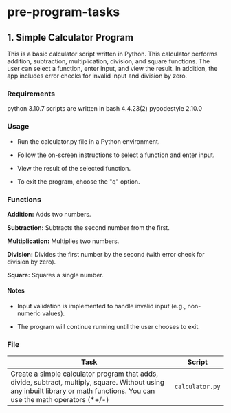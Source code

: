 # pre-program-tasks

## 1. Simple Calculator Program

This is a basic calculator script written in Python. This calculator performs addition, subtraction, multiplication, division, and square functions. The user can select a function, enter input, and view the result. In addition, the app includes error checks for invalid input and division by zero.

### Requirements

python 3.10.7
scripts are written in bash 4.4.23(2)
pycodestyle 2.10.0

### Usage

- Run the calculator.py file in a Python environment.

- Follow the on-screen instructions to select a function and enter input.

- View the result of the selected function.

- To exit the program, choose the "q" option.

### Functions

**Addition:** Adds two numbers.

**Subtraction:** Subtracts the second number from the first.

**Multiplication:** Multiplies two numbers.

**Division:** Divides the first number by the second (with error check for division by zero).

**Square:** Squares a single number.

#### Notes

- Input validation is implemented to handle invalid input (e.g., non-numeric values).

- The program will continue running until the user chooses to exit.

### File

| Task                                                                                                                                                                          | Script          |
| ----------------------------------------------------------------- | --------------- |
| Create a simple calculator program that adds, divide, subtract, multiply, square. Without using any inbuilt library or math functions. You can use the math operators (\*+/-) | `calculator.py` |
